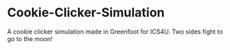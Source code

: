 # Cookie-Clicker-Simulation
A cookie clicker simulation made in Greenfoot for ICS4U. Two sides fight to go to the moon!
